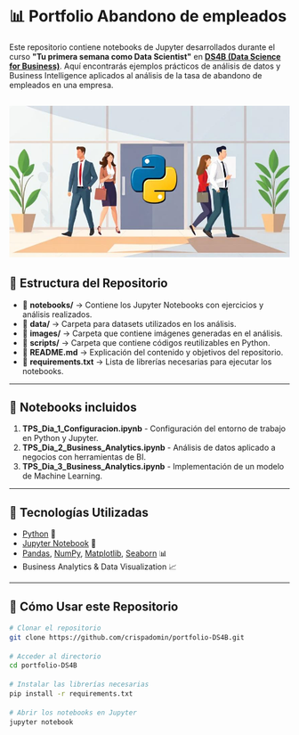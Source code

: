 # 📊 Portfolio Abandono de empleados

Este repositorio contiene notebooks de Jupyter desarrollados durante el curso **"Tu primera semana como Data Scientist"** en **[DS4B (Data Science for Business)](https://datascience4business.com/)**. Aquí encontrarás ejemplos prácticos de análisis de datos y Business Intelligence aplicados al análisis de la tasa de abandono de empleados en una empresa.

![](./media/header.jpeg)
---

## 📂 Estructura del Repositorio  

- 📁 **notebooks/** → Contiene los Jupyter Notebooks con ejercicios y análisis realizados.  
- 📁 **data/** → Carpeta para datasets utilizados en los análisis.  
- 📁 **images/** → Carpeta que contiene imágenes generadas en el análisis.  
- 📁 **scripts/** → Carpeta que contiene códigos reutilizables en Python.  
- 📄 **README.md** → Explicación del contenido y objetivos del repositorio.  
- 📄 **requirements.txt** → Lista de librerías necesarias para ejecutar los notebooks.  

---

## 📌 Notebooks incluidos  

1. **TPS_Dia_1_Configuracion.ipynb** - Configuración del entorno de trabajo en Python y Jupyter.  
2. **TPS_Dia_2_Business_Analytics.ipynb** - Análisis de datos aplicado a negocios con herramientas de BI.  
3. **TPS_Dia_3_Business_Analytics.ipynb** - Implementación de un modelo de Machine Learning.  

---

## 🚀 Tecnologías Utilizadas  

- [Python](https://www.python.org/) 🐍  
- [Jupyter Notebook](https://jupyter.org/) 📒  
- [Pandas](https://pandas.pydata.org/), [NumPy](https://numpy.org/), [Matplotlib](https://matplotlib.org/), [Seaborn](https://seaborn.pydata.org/) 📊  
- Business Analytics & Data Visualization 📈  

---

## 🔧 Cómo Usar este Repositorio  

```bash
# Clonar el repositorio
git clone https://github.com/crispadomin/portfolio-DS4B.git

# Acceder al directorio
cd portfolio-DS4B

# Instalar las librerías necesarias
pip install -r requirements.txt

# Abrir los notebooks en Jupyter
jupyter notebook
